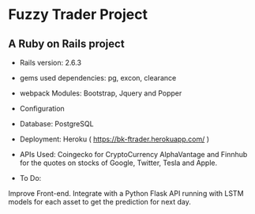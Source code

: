 # Fuzzy Trader Project
## A Ruby on Rails project

* Rails version: 2.6.3

* gems used dependencies: pg, excon, clearance
* webpack Modules:  Bootstrap, Jquery and Popper

* Configuration
* Database: PostgreSQL

* Deployment: Heroku ( https://bk-ftrader.herokuapp.com/ )

* APIs Used: 
Coingecko for CryptoCurrency
AlphaVantage and Finnhub for the quotes on stocks of Google, Twitter, Tesla and Apple.


* To Do:

Improve Front-end. 
Integrate with a Python Flask API running with LSTM models for each asset to get the prediction for next day. 
